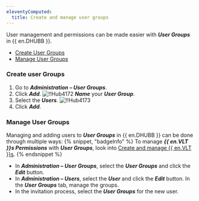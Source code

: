 ```yaml
---
eleventyComputed:
  title: Create and manage user groups
---
```

User management and permissions can be made easier with ***User Groups*** in {{ en.DHUBB }}.

* [Create User Groups](#create-user-groupscreate-user-groups)
* [Manage User Groups](#manage-user-groups)

### Create user Groups

1. Go to ***Administration – User Groups***.
1. Click ***Add***.
![!!Hub4172](https://cdnweb.devolutions.net/docs/docs_en_hub_Hub4172.png)
***Name*** your ***User Group***.
1. Select the ***Users***.
![!!Hub4173](https://cdnweb.devolutions.net/docs/docs_en_hub_Hub4173.png)
1. Click ***Add***.

### Manage User Groups

Managing and adding users to ***User Groups*** in {{ en.DHUBB }} can be done through multiple ways:
{% snippet, "badgeInfo" %}
To manage ***{{ en.VLT }}s Permissions*** with ***User Groups***, look into [Create and manage {{ en.VLT }}s](/hub/web-interface/administration/management/vaults/create-manage-vaults/).
{% endsnippet %}

* In ***Administration – User Groups***, select the ***User Groups*** and click the ***Edit*** button.
* In ***Administration – Users***, select the ***User*** and click the ***Edit*** button. In the ***User Groups*** tab, manage the groups.
* In the invitation process, select the ***User Groups*** for the new user.

